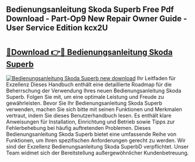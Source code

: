 ## Bedienungsanleitung Skoda Superb Free Pdf Download - Part-Op9 New Repair Owner Guide - User Service Edition kcx2U

# <h2><a href="http://df4s8pj.blite.top/?on=Bedienungsanleitung+Skoda+Superb">🔗Download 👉🔴 Bedienungsanleitung Skoda Superb</a></h2>

[![Bedienungsanleitung Skoda Superb new download](https://i.imgur.com/lujVjoI.png)](http://df4s8pj.blite.top/?on=Bedienungsanleitung+Skoda+Superb)
Ihr Leitfaden für Exzellenz Dieses Handbuch enthält eine detaillierte Roadmap für die Beherrschung der Verwendung Ihres neuen Bedienungsanleitung Skoda Superb. Folgen Sie mit, um eine optimale Leistung und Freude zu gewährleisten. Bevor Sie Ihr Bedienungsanleitung Skoda Superb verwenden, machen Sie sich bitte mit seinen Funktionen und Merkmalen vertraut, indem Sie dieses Benutzerhandbuch lesen. Es enthält klare Anweisungen für Installation, Einrichtung und Betrieb sowie Tipps zur Fehlerbehebung bei häufig auftretenden Problemen. Dieses Bedienungsanleitung Skoda Superb bietet eine umfassende Reihe von Funktionen, um Ihren spezifischen Anforderungen gerecht zu werden. Wir sind der Exzellenz Bedienungsanleitung Skoda SuperbD verpflichtet. Unser Team widmet sich der Bereitstellung außergewöhnlicher Kundenbetreuung.
